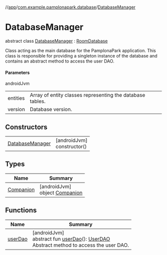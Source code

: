 //[app](../../../index.md)/[com.example.pamplonapark.database](../index.md)/[DatabaseManager](index.md)

# DatabaseManager

abstract class [DatabaseManager](index.md) : [RoomDatabase](https://developer.android.com/reference/kotlin/androidx/room/RoomDatabase.html)

Class acting as the main database for the PamplonaPark application. This class is responsible for providing a singleton instance of the database and contains an abstract method to access the user DAO.

#### Parameters

androidJvm

| | |
|---|---|
| entities | Array of entity classes representing the database tables. |
| version | Database version. |

## Constructors

| | |
|---|---|
| [DatabaseManager](-database-manager.md) | [androidJvm]<br>constructor() |

## Types

| Name | Summary |
|---|---|
| [Companion](-companion/index.md) | [androidJvm]<br>object [Companion](-companion/index.md) |

## Functions

| Name | Summary |
|---|---|
| [userDao](user-dao.md) | [androidJvm]<br>abstract fun [userDao](user-dao.md)(): [UserDAO](../../com.example.pamplonapark.dao/-user-d-a-o/index.md)<br>Abstract method to access the user DAO. |
